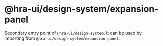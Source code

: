 # @hra-ui/design-system/expansion-panel

Secondary entry point of `@hra-ui/design-system`. It can be used by importing from `@hra-ui/design-system/expansion-panel`.
